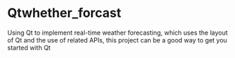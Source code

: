 # Qtwhether_forcast
Using Qt to implement real-time weather forecasting, which uses the layout of Qt and the use of related APIs, this project can be a good way to get you started with Qt
